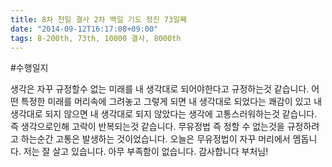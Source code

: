 ```yaml
---
title: 8차 천일 결사 2차 백일 기도 정진 73일째
date: "2014-09-12T16:17:08+09:00"
tags: 8-200th, 73th, 10000 결사, 8000th
---
```


#수행일지

생각은 자꾸 규정할수 없는 미래를 내 생각대로 되어야한다고 규정하는것 같습니다. 어떤 특정한 미래를 머리속에 그려놓고 그렇게 되면 내 생각대로 되었다는 쾌감이 있고 내 생각대로 되지 않으면 내 생각대로 되지 않았다는 생각에 고통스러워하는것 같습니다. 즉 생각으로인해 고락이 반복되는것 같습니다. 무유정법 즉 정할 수 없는것을 규정하려고 하는순간 고통은 발생하는 것이었습니다. 오늘은 무유정법이 자꾸 머리에서 멤돕니다. 저는 잘 살고 있습니다. 아무 부족함이 없습니다. 감사합니다 부처님!
